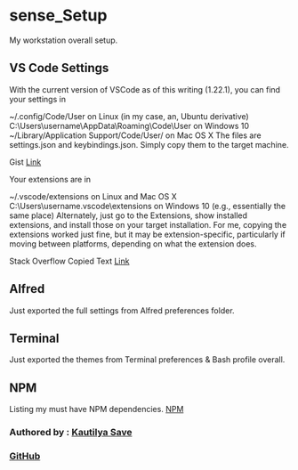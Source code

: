 # sense_Setup

My workstation overall setup.

## VS Code Settings

With the current version of VSCode as of this writing (1.22.1), you can find your settings in

~/.config/Code/User on Linux (in my case, an, Ubuntu derivative)
C:\Users\username\AppData\Roaming\Code\User on Windows 10
~/Library/Application Support/Code/User/ on Mac OS X
The files are settings.json and keybindings.json. Simply copy them to the target machine.

Gist [Link](https://gist.github.com/SensehacK/82e02dc6ba414c430e07828d14213b11)

Your extensions are in

~/.vscode/extensions on Linux and Mac OS X
C:\Users\username\.vscode\extensions on Windows 10 (e.g., essentially the same place)
Alternately, just go to the Extensions, show installed extensions, and install those on your target installation. For me, copying the extensions worked just fine, but it may be extension-specific, particularly if moving between platforms, depending on what the extension does.

Stack Overflow Copied Text [Link](https://stackoverflow.com/questions/35368889/how-to-export-settings-of-visual-studio-code)

## Alfred

Just exported the full settings from Alfred preferences folder.

## Terminal

Just exported the themes from Terminal preferences & Bash profile overall.

## NPM

Listing my must have NPM dependencies.
[NPM](npm/npm_install.md)

### Authored by : [Kautilya Save](https://sensehack.github.io/)

### [GitHub](https://github.com/SensehacK)
